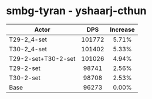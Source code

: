 # smbg-tyran - yshaarj-cthun
| Actor | DPS | Increase |
|---|:---:|:---:|
|T29-2_4-set|101772|5.71%|
|T30-2_4-set|101402|5.33%|
|T29-2-set+T30-2-set|101026|4.94%|
|T29-2-set|98741|2.56%|
|T30-2-set|98708|2.53%|
|Base|96273|0.00%|
